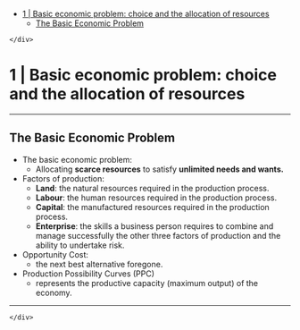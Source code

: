 <!DOCTYPE html>
<html>

<head>
  <meta charset="utf-8">
  <meta name="viewport" content="width=device-width, initial-scale=1.0">
  <title>1 | Basic economic problem: choice and the allocation of resources</title>
  <link rel="stylesheet" href="https://stackedit.io/style.css" />
</head>

<body class="stackedit">
  <div class="stackedit__left">
    <div class="stackedit__toc">
      
<ul>
<li><a href="#basic-economic-problem-choice-and-the-allocation-of-resources">1 | Basic economic problem: choice and the allocation of resources</a>
<ul>
<li><a href="#the-basic-economic-problem">The Basic Economic Problem</a></li>
</ul>
</li>
</ul>

    </div>
  </div>
  <div class="stackedit__right">
    <div class="stackedit__html">
      <h1 id="basic-economic-problem-choice-and-the-allocation-of-resources">1 | Basic economic problem: choice and the allocation of resources</h1>
<hr>
<h2 id="the-basic-economic-problem">The Basic Economic Problem</h2>
<ul>
<li>The basic economic problem:
<ul>
<li>Allocating <strong>scarce resources</strong> to satisfy <strong>unlimited needs and wants.</strong></li>
</ul>
</li>
<li>Factors of production:
<ul>
<li><strong>Land</strong>: the natural resources required in the production process.</li>
<li><strong>Labour</strong>: the human resources required in the production process.</li>
<li><strong>Capital</strong>: the manufactured resources required in the production process.</li>
<li><strong>Enterprise</strong>: the skills a business person requires to combine and manage successfully the other three factors of production and the ability to undertake risk.</li>
</ul>
</li>
<li>Opportunity Cost:
<ul>
<li>the next best alternative foregone.</li>
</ul>
</li>
<li>Production Possibility Curves (PPC)
<ul>
<li>represents the productive capacity (maximum output) of the economy.</li>
</ul>
</li>
</ul>
<hr>

    </div>
  </div>
</body>

</html>
